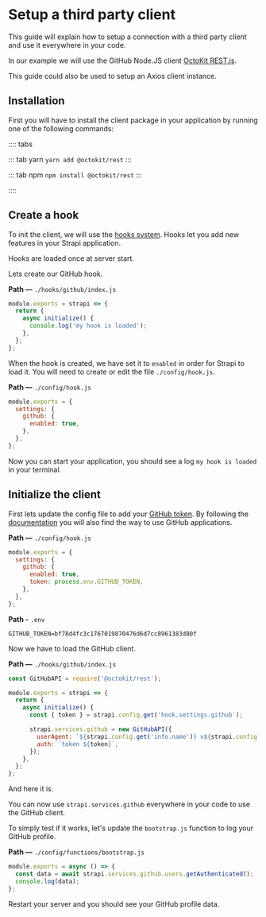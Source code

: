 # Setup a third party client

This guide will explain how to setup a connection with a third party client and use it everywhere in your code.

In our example we will use the GitHub Node.JS client [OctoKit REST.js](https://github.com/octokit/rest.js/).

This guide could also be used to setup an Axios client instance.

## Installation

First you will have to install the client package in your application by running one of the following commands:

:::: tabs

::: tab yarn
`yarn add @octokit/rest`
:::

::: tab npm
`npm install @octokit/rest`
:::

::::

## Create a hook

To init the client, we will use the [hooks system](../concepts/hooks.md). Hooks let you add new features in your Strapi application.

Hooks are loaded once at server start.

Lets create our GitHub hook.

**Path —** `./hooks/github/index.js`

```js
module.exports = strapi => {
  return {
    async initialize() {
      console.log('my hook is loaded');
    },
  };
};
```

When the hook is created, we have set it to `enabled` in order for Strapi to load it. You will need to create or edit the file `./config/hook.js`.

**Path —** `./config/hook.js`

```js
module.exports = {
  settings: {
    github: {
      enabled: true,
    },
  },
};
```

Now you can start your application, you should see a log `my hook is loaded` in your terminal.

## Initialize the client

First lets update the config file to add your [GitHub token](https://github.com/settings/tokens).
By following the [documentation](https://octokit.github.io/rest.js/#authentication) you will also find the way to use GitHub applications.

**Path —** `./config/hook.js`

```js
module.exports = {
  settings: {
    github: {
      enabled: true,
      token: process.env.GITHUB_TOKEN,
    },
  },
};
```

**Path -** `.env`

```
GITHUB_TOKEN=bf78d4fc3c1767019870476d6d7cc8961383d80f
```

Now we have to load the GitHub client.

**Path —** `./hooks/github/index.js`

```js
const GitHubAPI = require('@octokit/rest');

module.exports = strapi => {
  return {
    async initialize() {
      const { token } = strapi.config.get('hook.settings.github');

      strapi.services.github = new GitHubAPI({
        userAgent: `${strapi.config.get('info.name')} v${strapi.config.get('info.version')}`,
        auth: `token ${token}`,
      });
    },
  };
};
```

And here it is.

You can now use `strapi.services.github` everywhere in your code to use the GitHub client.

To simply test if it works, let's update the `bootstrap.js` function to log your GitHub profile.

**Path —** `./config/functions/bootstrap.js`

```js
module.exports = async () => {
  const data = await strapi.services.github.users.getAuthenticated();
  console.log(data);
};
```

Restart your server and you should see your GitHub profile data.
